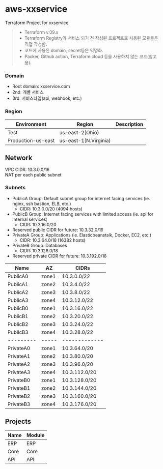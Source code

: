 # aws-xxservice
Terraform Project for xxservice
>- Terraform v.09.x
>- Terraform Registry가 서비스 되기 전 작성된 프로젝트로 사용된 모듈들은 직접 작성함.
>- 코드에 사용된 domain, secret등은 익명화.
>- Packer, Github action, Terraform cloud 등을 사용하지 않는 코드(참고용).

### Domain
- Root domain: xxservice.com 
- 2nd: 개별 서비스 
- 3rd: 서비스타입(api, webhook, etc.)

### Region
| Environment        | Region | Description |
| ------------------ | ------ | ----------- |
| Test               | us-east-2(Ohio) |             |
| Production-us-east | us-east-1(N.Virginia) |             |

## Network
VPC CIDR: 10.3.0.0/16  
NAT per each public subnet 

### Subnets
- PublicA Group: Default subnet group for internet facing services (ie. nginx, ssh bastion, ELB, etc.)
  - CIDR: 10.3.0.0/20 (4094 hosts)
- PublicB Group: Internet facing services with limited access (ie. api for internal services)
  - CIDR: 10.3.16.0/20
- Reserved public CIDR for future: 10.3.32.0/19
- PrivateA Group: Applications (ie. Elasticbeanstalk, Docker, EC2, etc.)
  - CIDR: 10.3.64.0/18 (16382 hosts)
- PrivateB Group: Databases
  - CIDR: 10.3.128.0/18
- Reserved private CIDR for future: 10.3.192.0/18

| Name      | AZ    | CIDRs          |
| --------- | ----- | -------------- |
| PublicA0  | zone1 | 10.3.0.0/22    |
| PublicA1  | zone2 | 10.3.4.0/22    |
| PublicA2  | zone3 | 10.3.8.0/22    |
| PublicA3  | zone4 | 10.3.12.0/22   |
| PublicB0  | zone1 | 10.3.16.0/22   |
| PublicB1  | zone2 | 10.3.20.0/22   |
| PublicB2  | zone3 | 10.3.24.0/22   |
| PublicB3  | zone4 | 10.3.28.0/22   |
| --------- | ----- | -------------  |
| PrivateA0 | zone1 | 10.3.64.0/20   |
| PrivateA1 | zone2 | 10.3.80.0/20   |
| PrivateA2 | zone3 | 10.3.96.0/20   |
| PrivateA3 | zone4 | 10.3.112.0/20  |
| PrivateB0 | zone1 | 10.3.128.0/20  |
| PrivateB1 | zone2 | 10.3.144.0/20  |
| PrivateB2 | zone3 | 10.3.160.0/20  |
| PrivateB3 | zone4 | 10.3.176.0/20  |

## Projects 
| Name                    | Module       |
| ----------------------- | ------------ |
| ERP                     | ERP          | 
| Core                    | Core         |
| API                     | API          |

